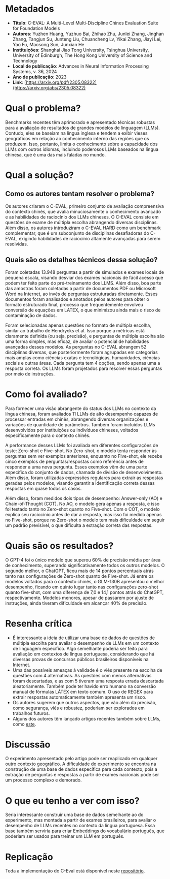 ﻿
# Metadados

* **Título**: C-EVAL: A Multi-Level Multi-Discipline Chines Evaluation Suite for Foundation Models
* **Autores**: Yuzhen Huang, Yuzhuo Bai, Zhihao Zhu, Junlei Zhang, Jinghan Zhang, Tangjun Su, Junteng Liu, Chuancheng Lv, Yikai Zhang, Jiayi Lei, Yao Fu, Maosong Sun, Junxian He
* **Instituições**: Shanghai Jiao Tong University, Tsinghua University, University of Edinburgh, The Hong Kong University of Science and Technology
* **Local de publicação**: Advances in Neural Information Processing Systems, v. 36, 2024
* **Ano de publicação**: 2023
* **Link**: [https://arxiv.org/pdf/2305.08322](https://arxiv.org/abs/2305.08322)	

# Qual o problema?

Benchmarks recentes têm aprimorado e apresentado técnicas robustas para a avaliação de resultados de grandes modelos de linguagem (LLMs). Contudo, eles se baseiam na língua inglesa e tendem a exibir vieses geográficos em relação ao conhecimento interno das regiões que os produzem. Isso, portanto, limita o conhecimento sobre a capacidade dos LLMs com outros idiomas, incluindo poderosos LLMs baseados na língua chinesa, que é uma das mais faladas no mundo.

# Qual a solução?

## Como os autores tentam resolver o problema?

Os autores criaram o C-EVAL, primeiro conjunto de avaliação compreensiva do contexto chinês, que avalia minuciosamente o conhecimento avançado e as habilidades de raciocínio dos LLMs chineses. O C-EVAL consiste em questões de exame de múltipla escolha abrangendo diversas disciplinas. Além disso, os autores introduziram o C-EVAL HARD como um benchmark complementar, que é um subconjunto de disciplinas desafiadoras do C-EVAL, exigindo habilidades de raciocínio altamente avançadas para serem resolvidas.

## Quais são os detalhes técnicos dessa solução?

Foram coletadas 13.948 perguntas a partir de simulados e exames locais de pequena escala, visando desviar dos exames nacionais de fácil acesso que podem ter feito parte do pré-treinamento dos LLMS. Além disso, boa parte das amostras foram coletadas a partir de documentos PDF ou Microsoft Word na Internet, ao invés de perguntas estruturadas diretamente. Esses documentos foram analisados e anotados pelos autores para obter o formato estruturado final, processo que frequentemente envolveu conversão de equações em LATEX, o que minimizou ainda mais o risco de contaminação de dados.

Foram selecionadas apenas questões no formato de múltipla escolha, similar ao trabalho de Hendrycks et al. Isso porque a métricas está claramente definida (ou seja, precisão), e perguntas de múltipla escolha são uma forma simples, mas eficaz, de avaliar o potencial de habilidades avançadas desses modelos. As perguntas no C-EVAL abrangem 52 disciplinas diversas, que posteriormente foram agrupadas em categorias mais amplas como ciências exatas e tecnológicas, humanidades, ciências sociais e outras áreas. Cada pergunta tem 4 opções, sendo apenas uma a resposta correta. Os LLMs foram projetados para resolver essas perguntas por meio de instruções.

# Como foi avaliado?

Para fornecer uma visão abrangente do status dos LLMs no contexto da língua chinesa, foram avaliados 11 LLMs de alto desempenho capazes de processar entradas em chinês, abrangendo diversas organizações e variações de quantidade de parâmetros. Também foram incluídos LLMs desenvolvidos por instituições ou indivíduos chineses, voltados especificamente para o contexto chinês.

A performance desses LLMs foi avaliada em diferentes configurações de teste: Zero-shot e Five-shot. No Zero-shot, o modelo tenta responder às perguntas sem ver exemplos anteriores, enquanto no Five-shot, ele recebe cinco exemplos de perguntas/respostas como referência antes de responder a uma nova pergunta. Esses exemplos vêm de uma parte específica do conjunto de dados, chamada de divisão de desenvolvimento. Além disso, foram utilizadas expressões regulares para extrair as respostas geradas pelos modelos, visando garantir a identificação correta dessas respostas em quase todos os casos.

Além disso, foram medidos dois tipos de desempenho: Answer-only (AO) e Chain-of-Thought (COT). No AO, o modelo gera apenas a resposta, e isso foi testado tanto no Zero-shot quanto no Five-shot. Com o COT, o modelo explica seu raciocínio antes de dar a resposta, mas isso foi medido apenas no Five-shot, porque no Zero-shot o modelo tem mais dificuldade em seguir um padrão previsível, o que dificulta a extração correta das respostas.

# Quais são os resultados?

O GPT-4 foi o único modelo que superou 60% de precisão média por área de conhecimento, superando significativamente todos os outros modelos. O segundo melhor, o ChatGPT, ficou mais de 14 pontos percentuais atrás tanto nas configurações de Zero-shot quanto de Five-shot. Já entre os modelos voltados para o contexto chinês, o GLM-130B apresentou o melhor desempenho, ficando em quinto lugar tanto nas configurações zero-shot quanto five-shot, com uma diferença de 7,0 e 14,1 pontos atrás do ChatGPT, respectivamente. Modelos menores, apesar de passarem por ajuste de instruções, ainda tiveram dificuldade em alcançar 40% de precisão.

# Resenha crítica

* É interessante a ideia de utilizar uma base de dados de questões de múltipla escolha para avaliar o desempenho de LLMs em um contexto de linguagem específico. Algo semelhante poderia ser feito para avaliação em contextos de língua portuguesa, considerando que há diversas provas de concursos públicos brasileiros disponíveis na Internet.
* Uma das possíveis ameaças à validade é o viés presente na escolha de questões com 4 alternativas. As questões com menos alternativas foram descartadas, e as com 5 tiveram uma resposta errada descartada aleatoriamente. Também pode ter havido erro humano na conversão manual de fórmulas LÁTEX em texto comum. O uso de REGEX para extrair respostas automaticamente também apresenta um risco.
* Os autores sugerem que outros aspectos, que vão além da precisão, como segurança, viés e robustez, poderiam ser explorados em trabalhos futuros.
* Alguns dos autores têm lançado artigos recentes também sobre LLMs, como [este](https://arxiv.org/abs/2404.09937).

# Discussão

O experimento apresentado pelo artigo pode ser reaplicado em qualquer outro contexto geográfico. A dificuldade do experimento se encontra na construção de uma base de dados específica para cada contexto, pois a extração de perguntas e respostas a partir de exames nacionais pode ser um processo complexo e demorado.

# O que eu tenho a ver com isso?

Seria interessante construir uma base de dados semelhante ao do experimento, mas montada a partir de exames brasileiros, para avaliar o desempenho de LLMs recentes no contexto da língua portuguesa. Essa base também serviria para criar Embeddings do vocabulário português, que poderiam ser usados para treinar um LLM em português.

# Replicação

Toda a implementação do C-Eval está disponível neste [repositório](https://github.com/hkust-nlp/ceval).

